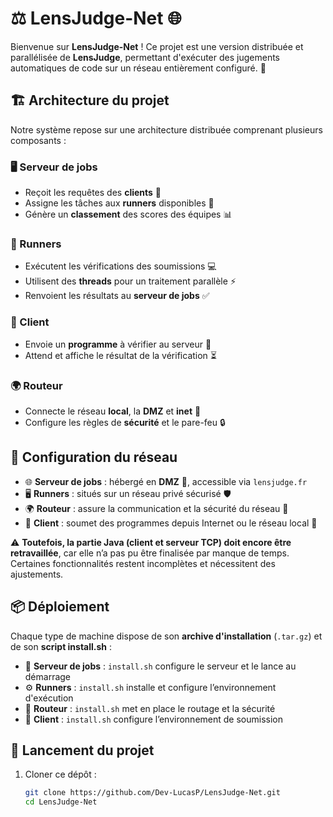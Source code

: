 # ⚖️ LensJudge-Net 🌐

Bienvenue sur **LensJudge-Net** ! Ce projet est une version distribuée et parallélisée de **LensJudge**, permettant d'exécuter des jugements automatiques de code sur un réseau entièrement configuré. 🚀

## 🏗️ Architecture du projet

Notre système repose sur une architecture distribuée comprenant plusieurs composants :

### 🖥️ Serveur de jobs

- Reçoit les requêtes des **clients** 📩
- Assigne les tâches aux **runners** disponibles 🤖
- Génère un **classement** des scores des équipes 📊

### 🤖 Runners

- Exécutent les vérifications des soumissions 💻
- Utilisent des **threads** pour un traitement parallèle ⚡
- Renvoient les résultats au **serveur de jobs** ✅

### 🏃 Client

- Envoie un **programme** à vérifier au serveur 🎯
- Attend et affiche le résultat de la vérification ⏳

### 🌍 Routeur

- Connecte le réseau **local**, la **DMZ** et **inet** 🔀
- Configure les règles de **sécurité** et le pare-feu 🔒

## 🔌 Configuration du réseau

- 🌐 **Serveur de jobs** : hébergé en **DMZ** 🏢, accessible via `lensjudge.fr`
- 🖥️ **Runners** : situés sur un réseau privé sécurisé 🛡️
- 🌍 **Routeur** : assure la communication et la sécurité du réseau 🚦
- 📡 **Client** : soumet des programmes depuis Internet ou le réseau local 📶

⚠️ **Toutefois, la partie Java (client et serveur TCP) doit encore être retravaillée**, car elle n’a pas pu être finalisée par manque de temps. Certaines fonctionnalités restent incomplètes et nécessitent des ajustements.

## 📦 Déploiement

Chaque type de machine dispose de son **archive d'installation** (`.tar.gz`) et de son **script install.sh** :

- 📜 **Serveur de jobs** : `install.sh` configure le serveur et le lance au démarrage
- ⚙️ **Runners** : `install.sh` installe et configure l’environnement d'exécution
- 📡 **Routeur** : `install.sh` met en place le routage et la sécurité
- 🏃 **Client** : `install.sh` configure l’environnement de soumission

## 🚀 Lancement du projet

1. Cloner ce dépôt :
   ```bash
   git clone https://github.com/Dev-LucasP/LensJudge-Net.git
   cd LensJudge-Net
   ```
